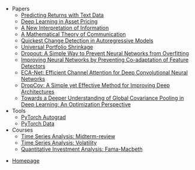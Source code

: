 <!-- _sidebar.md -->


* Papers
  * [Predicting Returns with Text Data](/papers/SESTM/SESTM.md)
  * [Deep Learning in Asset Pricing](papers/GAN/GAN.md)
  * [A New Interpretation of Information](papers/Information/Kelly56.md)
  * [A Mathematical Theory of Communication](/papers/Information/Shannon48.md)
  * [Quickest Change Detection in Autoregressive Models](/papers/Information/QCDAR.md)
  * [Universal Portfolio Shrinkage](papers/UniversalShrinkage/uni_shrink.md)
  * [Dropout: A Simple Way to Prevent Neural Networks from Overfitting](/papers/WQL/Dropout.md)
  * [Improving Neural Networks by Preventing Co-adaptation of Feature Detectors](/papers/WQL/DeCov.md)
  * [ECA-Net: Efficient Channel Attention for Deep Convolutional Neural Networks](/papers/WQL/ECA.md)
  * [DropCov: A Simple yet Effective Method for Improving Deep Architectures](/papers/WQL/DropCov.md)
  * [Towards a Deeper Understanding of Global Covariance Pooling in Deep Learning: An Optimization Perspective](/papers/WQL/UnderstandGCP.md)
  <!-- * [1111](/papers/Information/report.md) -->
* Tools
  * [PyTorch Autograd](tools/PyTorch_Autograd.md)
  * [PyTorch Data](tools/PyTorch_utils_data.md)
* Courses
  * [Time Series Analysis: Midterm-review](courses/时序期中review.md) <!--注意这里是相对路径-->
  * [Time Series Analysis: Volatility](courses/FTS-Volatility.md)
  * [Quantitative Investment Analysis: Fama-Macbeth](courses/Fama-Macbeth.md)
<!-- 3 -->
* <a href="https://xseeope.github.io" target="_self">Homepage</a>




